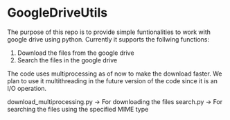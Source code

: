 # GoogleDriveUtils

The purpose of this repo is to provide simple funtionalities to work with google drive using python. Currently it supports
the follwing functions:

1. Download the files from the google drive
2. Search the files in the google drive

The code uses multiprocessing as of now to make the download faster. We plan to use it multithreading in the future version of 
the code since it is an I/O operation.

download_multiprocessing.py -> For downloading the files
search.py -> For searching the files using the specified MIME type

